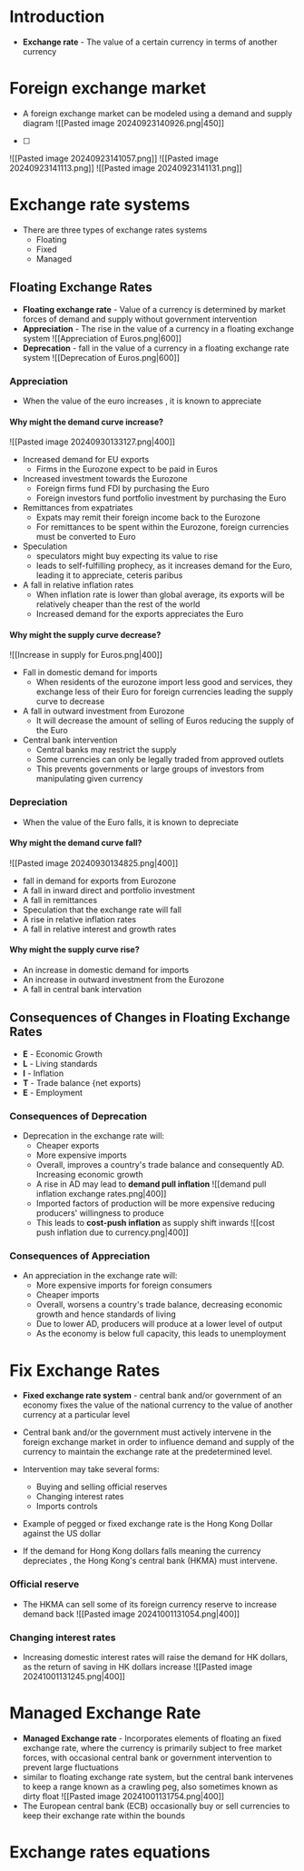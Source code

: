 # Introduction
- **Exchange rate** - The value of a certain currency in terms of another currency
# Foreign exchange market
- A foreign exchange market can be modeled using a demand and supply diagram
![[Pasted image 20240923140926.png|450]]

- [ ] 

![[Pasted image 20240923141057.png]]
![[Pasted image 20240923141113.png]]
![[Pasted image 20240923141131.png]]
# Exchange rate systems
- There are three types of exchange rates systems
	- Floating 
	- Fixed
	- Managed
## Floating Exchange Rates
- **Floating exchange rate** - Value of a currency is determined by market forces of demand and supply without government intervention
- **Appreciation** - The rise in the value of a currency in a floating exchange system
![[Appreciation of Euros.png|600]]
- **Deprecation** - fall in the value of a currency in a floating exchange rate system
![[Deprecation of Euros.png|600]]
### Appreciation
- When the value of the euro increases , it is known to appreciate
#### Why might the demand curve increase? 
![[Pasted image 20240930133127.png|400]]
- Increased demand for EU exports
	- Firms in the Eurozone expect to be paid in Euros
- Increased investment towards the Eurozone 
	- Foreign firms fund FDI by purchasing the Euro
	- Foreign investors fund portfolio investment by purchasing the Euro
- Remittances from expatriates
	- Expats may remit their foreign income back to the Eurozone
	- For remittances to be spent within the Eurozone, foreign currencies must be converted to Euro
- Speculation
	- speculators might buy expecting its value to rise
	- leads to self-fulfilling prophecy, as it increases demand for the Euro, leading it to appreciate, ceteris paribus
- A fall in relative inflation rates
	- When inflation rate is lower than global average, its exports will be relatively cheaper than the rest of the world
	- Increased demand for the exports appreciates the Euro 
#### Why might the supply curve decrease? 
![[Increase in supply for Euros.png|400]]
- Fall in domestic demand for imports 
	- When residents of the eurozone import less good and services, they exchange less of their Euro for foreign currencies leading the supply curve to decrease
- A fall in outward investment from Eurozone
	- It will decrease the amount of selling of Euros reducing the supply of the Euro
- Central bank intervention
	- Central banks may restrict the supply 
	- Some currencies can only be legally traded from approved outlets
	- This prevents governments or large groups of investors from manipulating given currency
### Depreciation
- When the value of the Euro falls, it is known to depreciate
#### Why might the demand curve fall? 
![[Pasted image 20240930134825.png|400]]
- fall in demand for exports from Eurozone
- A fall in inward direct and portfolio investment
- A fall in remittances 
- Speculation that the exchange rate will fall
- A rise in relative inflation rates
- A fall in relative interest and growth rates
#### Why might the supply curve rise? 
- An increase in domestic demand for imports
- An increase in outward investment from the Eurozone
- A fall in central bank intervation 
## Consequences of Changes in Floating Exchange Rates
- **E** - Economic Growth
- **L** - Living standards
- **I** - Inflation
- **T** - Trade balance {net exports)
- **E** - Employment
### Consequences of Deprecation
- Deprecation in the exchange rate will:
	- Cheaper exports
	- More expensive imports
	- Overall, improves a country's trade balance and consequently AD. Increasing economic growth
	- A rise in AD may lead to **demand pull inflation**
	![[demand pull inflation exchange rates.png|400]]
	- Imported factors of production will be more expensive reducing producers' willingness to produce
	- This leads to **cost-push inflation** as supply shift inwards
![[cost push inflation due to currency.png|400]]
### Consequences of Appreciation
- An appreciation in the exchange rate will:
	- More expensive imports for foreign consumers
	- Cheaper imports
	- Overall, worsens a country's trade balance, decreasing economic growth and hence standards of living
	- Due to lower AD, producers will produce at a lower level of output
	- As the economy is below full capacity, this leads to unemployment
# Fix Exchange Rates
- **Fixed exchange rate system** - central bank and/or government of an economy fixes the value of the national currency to the value of another currency at a particular level

- Central bank and/or the government must actively intervene in the foreign exchange market in order to influence demand and supply of the currency to maintain the exchange rate at the predetermined level. 

- Intervention may take several forms:
	- Buying and selling official reserves
	- Changing interest rates
	- Imports controls
- Example of pegged or fixed exchange rate is the Hong Kong Dollar against the US dollar
- If the demand for Hong Kong dollars falls meaning the currency depreciates , the Hong Kong's central bank (HKMA) must intervene.
### Official reserve
- The HKMA can sell some of its foreign currency reserve to increase demand back
![[Pasted image 20241001131054.png|400]]
### Changing interest rates
- Increasing domestic interest rates will raise the demand for HK dollars, as the return of saving in HK dollars increase
![[Pasted image 20241001131245.png|400]]

# Managed Exchange Rate
- **Managed Exchange rate**  - Incorporates elements of floating an fixed exchange rate, where the currency is primarily subject to free market forces, with occasional central bank or government intervention to prevent large fluctuations
- similar to floating exchange rate system, but the central bank intervenes to keep a range known as a crawling peg, also sometimes known as dirty float
![[Pasted image 20241001131754.png|400]]
- The European central bank (ECB) occasionally buy or sell currencies to keep their exchange rate within the bounds
# Exchange rates equations

